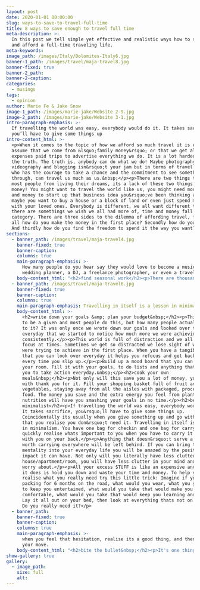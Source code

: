 ```yaml
---
layout: post
date: 2020-01-01 00:00:00
slug: ways-to-save-to-travel-full-time
title: 8 ways to save enough to travel full time
meta-description: >-
  In this post we tell simple yet effective and realistic ways how to save money
  and afford a full-time traveling life.
meta-keywords:
image_path: /images/Italy/Dolomites-Italy6.jpg
banner-1_path: /images/travel/maja-travel8.jpg
banner-fixed: true
banner-2_path:
banner-2-caption:
categories:
  - musings
tags:
  - opinion
author: Marie Fe & Jake Snow
image-1_path: /images/marie-jake/Website 2-9.jpg
image-2_path: /images/marie-jake/Website 3-1.jpg
intro-paragraph-emphasis: >-
  If travelling the world was easy, everybody would do it. It takes sacrifice,
  you’ll have to give some things up
intro-content_html: >-
  <p>When it comes to the topic of how we afford so much travel it is easy to
  assume that we come from &lsquo;family money&rsquo; or that we get all
  expenses paid trips to advertise everything we do. It is a lot harder to learn
  the truth. The truth is, anybody can do what we do! Maybe photography,
  videography and blogging isn&rsquo;t your jam but in terms of travel anybody
  who has the courage to take a chance and the commitment to see something
  through, can travel us much as us.&nbsp;</p><p>There are two things that stop
  most people from living their dreams, its a lack of these two things. Time and
  money! You might want to travel the world like us, you might need more time
  and money to start up that business idea you&rsquo;ve been thinking about,
  maybe you want to buy a house or a block of land or even just spend more time
  with your loved ones. Everybody is different, we all want different things but
  there are somethings we wish we all had more of, time and money fall into that
  category. There are three sides to the dilemma of affording travel, first of
  all how do you make the money in the first place? Secondly how do you save it?
  And thirdly how do you find the freedom to spend it the way you want?</p>
sections:
  - banner_path: /images/travel/maja-travel4.jpg
    banner-fixed: true
    banner-caption:
    columns: true
    main-paragraph-emphasis: >-
      How many people do you hear say they would love to become a musician, a
      wedding planner, a DJ, a freelance photographer, or even a travel blogger
    body-content_html: "<h2>find seasonal work</h2><p>There are thousands of jobs you could take in order to earn the capital you need to kickstart your dreams. The problem is most jobs to start don&rsquo;t pay particularly well. Also how many of these jobs can you leave after 3-6 months and expect to return the following year? This is where seasonal jobs can really make a difference.</p><p>This is without a doubt the main reason we are able to do what we do! We work super hard for 4 months a year in the wine industry in Australia saving up every penny, then we hit the road for 8 months. Just to be clear, this lifestyle isn&rsquo;t what we plan to do forever.</p><p>The beauty of working seasonal jobs is not only do you save up the money to travel, you free up the time to pursue what it is you really desire, your passion projects! How many people do you hear say they would love to become a musician, a wedding planner, a DJ, a freelance photographer, or even a travel blogger \U0001F609 but they just don&rsquo;t have the time to get started? Fill out our contact form if you want more information on how you can get a seasonal job like ours!</p><h3>spend time doing enjoyable things that don&rsquo;t cost money</h3><p>In the past it was always things like drinks with friends that held us both back from hitting our savings goals. One drink would lead to another and the next thing we know we&rsquo;ve spent $100-200 in one night. Thats like a weeks travel budget in Asia \U0001F648</p><p>We have learnt to enjoy the things that money cant buy like a beautiful sunset, or a walk at the beach, park, forest etc. When you find enjoyment in activities that don&rsquo;t cost any money you will notice a real difference in the amount you can save. It is important that when you&rsquo;re working hard to save you don&rsquo;t stay in your house cooped up all day. It is not sustainable and you won&rsquo;t get that daily motivation to help you stick to your goals.&nbsp;</p><h2>spend time doing enjoyable things that can potentially make you money</h2><p>Spend time doing enjoyable things that can potentially make you money! In this day and age there are an infinite amount of ways to make money. If you develop a skill or learn knowledge that other people are willing to pay for,&nbsp; you are well on your way to creating a side income.</p><p>In terms of travel, this means you can make money any where in the world by using your skill or teaching your knowledge. This is the holy grail of long term travel. Now if you can find a hobby with earning potential that you actually enjoy, you will find that mastering your hobby of choice comes easy. All of a sudden you have an avenue to make income while you travel.</p><p>For us, our&nbsp;<a target=\"_blank\" href=\"https/posts/how-to-make-amazing-couple-photos\">photography</a>&nbsp;and influence has become this avenue, we know people who teach surf lessons, others who teach yoga, some people write blogs, others do graphic design or make videos. Whatever it is, if you can find something you enjoy that has earning potential, spend time mastering it!</p>"
  - banner_path: /images/travel/maja-travel6.jpg
    banner-fixed: true
    banner-caption:
    columns: true
    main-paragraph-emphasis: Travelling in itself is a lesson in minimalism
    body-content_html: >-
      <h2>write down your goals &amp; plan your budget&nbsp;</h2><p>This seems
      to be a given and most people do this, but how many people actually stick
      to it? It was only once we wrote down our goals and looked over them
      everyday that we started to notice how much more we were achieving
      consistently.</p><p>This world is full of distraction and we all lose
      focus at times. Sometimes we get so distracted we lose sight of what we
      were trying to achieve in the first place. When you have a tangible list
      that you can look over everyday it helps you refocus and get back on track
      every time you slip up.</p><p>Build up a mood board that you can hang in
      your room. Fill it with your goals, to do lists and anything that inspires
      you to take action everyday.&nbsp;</p><h2>cook your own
      meals&nbsp;</h2><p>Not only will this save you a lot of money, your body
      with thank you for it. Fill your shopping basket full of fruit and
      vegetables, staying away from all the aisles with packaged, processed
      food. The money you save and the extra energy you feel from plant based
      nutrition will have you smashing your goals in no time.</p><h2>be a
      minimalist</h2><p>If travelling the world was easy, everybody would do it.
      It takes sacrifice, you&rsquo;ll have to give some things up.
      Coincidentally its usually when you give something up and go without it,
      that you realise you don&rsquo;t need it. Travelling in itself is a lesson
      in minimalism. You have one bag for checkin and one bag for carryon. You
      quickly realise whats important to you when you have to carry it around
      with you on your back.</p><p>Anything that doesn&rsquo;t serve a purpose
      worth carrying everywhere will be left behind. If you can bring this
      mentality into your everyday life you will be amazed by the positive
      impact it can have. Not only will you literally have less clutter in your
      house/apartment/room, you will have less clutter in your mind and less to
      worry about.</p><p>All your excess STUFF is like an expensive anchor, all
      it does is hold you down and waste your time and money. To help you
      realise what you really need try this little trick: Imagine if your were
      packing for 6 months on the road, what would you wear, what you you take
      to keep you entertained, what would you take that would make you
      comfortable, what would you take that would keep you learning and growing.
      Lay it all out on your bed, then look at everything thats not on your bed!
      Do you really need it?</p>
  - banner_path:
    banner-fixed: true
    banner-caption:
    columns: true
    main-paragraph-emphasis: >-
      when you feel that hesitation, realise its a good thing, and then make
      your move.
    body-content_html: "<h2>bite the bullet&nbsp;</h2><p>It's one thing to think it, and another to do it. It's so easy to overcomplicate things. If you worry so much about the finer details you will lose the emotion you had when you first thought of travelling the world. The fear and hesitation we all get is a natural response to exposing ourselves to something uncomfortable. It would be easier to stay home, but it wouldn&rsquo;t be as fulfilling and you wouldn&rsquo;t experience so much personal growth. So when you feel that hesitation, realise it's a good thing, and then make your move.</p><p><img data-cms-popout-id=\"image-0\" data-cms-original-src=\"/images/style/maja-stock-38.jpg\" width=\"1067\" height=\"1600\" src=\"https://app.cloudcannon.com/sites/80006/site_files/raw/?path=images/style/maja-stock-38.jpg&amp;timestamp=1586674548879\" /></p><h2>the travel secret - it is cheaper to travel than it is to live the 9 to 5&nbsp;</h2><p>Travelling is in fact not that expensive when you compare it to the everyday expenses most people are paying everyday. It seems ridiculous to think that living a life of travel can literally save you money but this is sometimes the case. Rent, water, electricity, petrol, food, insurance, car registration, parking fines, Netflix subscriptions \U0001F605 and all the costs associated with everyday living, add up.</p><p>When you free yourself from these costs you&rsquo;ll realise you&rsquo;ve got quite a bit left work with. If it wasn&rsquo;t for flights we would actually say that travelling is cheaper than everyday living and this isn&rsquo;t just in Asia we are talking all over the world.&nbsp;</p><p>In the end it all comes down to a choice. Is travelling the world what you really want? It's definitely not a stress free life, and it can be unnerving at times. In our experience it has been travel that made us who we are.</p><p>The lessons we have learnt and the opportunities that have come our way due to travel are invaluable. If you follow these steps and you have the courage to take a chance, we know you will come across these lessons and opportunities for yourself.&nbsp;</p><p>We hope to see you out on the road someday \U0001F642</p>"
show-gallery: true
gallery:
  - image_path:
    size: full
    alt:
---
```

